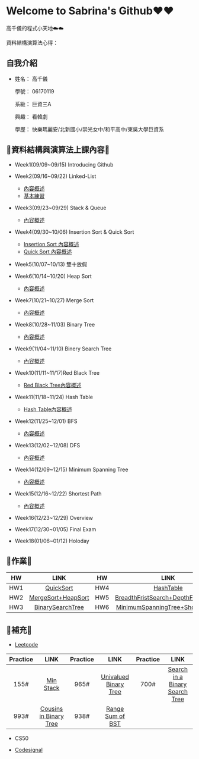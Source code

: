 # Welcome to Sabrina's Github❤️❤️

   高千儀的程式小天地☁️☁️
   
   資料結構演算法心得：
  
## 自我介紹
* 姓名： 高千儀
 
  學號： 06170119
 
  系級： 巨資三A
  
  興趣： 看韓劇
  
  學歷： 快樂瑪麗安/北新國小/崇光女中/和平高中/東吳大學巨資系

## 🌟資料結構與演算法上課內容🌟
* Week1(09/09~09/15) Introducing Github

* Week2(09/16~09/22) Linked-List
  
  * [內容概述](https://github.com/Sabrina8198/Sabrina/blob/master/Linked-List/Basic%20Concept.pdf)
  * [基本練習](https://github.com/Sabrina8198/Sabrina/blob/master/Linked-List/Linked%20List(Basic%20Practice)1.ipynb)

- Week3(09/23~09/29) Stack & Queue
  
  - [內容概述](https://github.com/Sabrina8198/Sabrina/blob/master/Stack%20%26%20Queue/Basic%20Concept.pdf)
  
- Week4(09/30~10/06) Insertion Sort & Quick Sort
  
  - [Insertion Sort 內容概述](https://github.com/Sabrina8198/Sabrina/blob/master/Insertion%20Sort/Basic%20Concept.pdf)
  - [Quick Sort 內容概述](https://github.com/Sabrina8198/Sabrina/blob/master/Quick%20Sort/Basic%20concept.pdf)

- Week5(10/07~10/13) 雙十放假

- Week6(10/14~10/20) Heap Sort
  - [內容概述](https://github.com/Sabrina8198/Sabrina/blob/master/Heap%20Sort/Basic%20Concept.pdf)

- Week7(10/21~10/27) Merge Sort
  - [內容概述](https://github.com/Sabrina8198/Sabrina/blob/master/Merge%20Sort/Merge%20Sort%20Basic%20Concept.pdf)

- Week8(10/28~11/03) Binary Tree
  - [內容概述](https://github.com/Sabrina8198/Sabrina/blob/master/Binery%20Search%20Tree%20%26%20Red%20Black%20Tree/Binary%20Tree.pdf)

- Week9(11/04~11/10) Binery Search Tree
  - [內容概述](https://github.com/Sabrina8198/Sabrina/blob/master/Binery%20Search%20Tree%20%26%20Red%20Black%20Tree/Binery%20Search%20Tree%20%26%20Red%20Black%20Tree.pdf)

- Week10(11/11~11/17)Red Black Tree
  - [Red Black Tree內容概述](https://github.com/Sabrina8198/Sabrina/blob/master/Binery%20Search%20Tree%20%26%20Red%20Black%20Tree/Binery%20Search%20Tree%20%26%20Red%20Black%20Tree.pdf)

- Week11(11/18~11/24) Hash Table
  - [Hash Table內容概述](https://github.com/Sabrina8198/Sabrina/blob/master/Hash%20Table/Hash%20Table.pdf)

- Week12(11/25~12/01) BFS
  - [內容概述](https://github.com/Sabrina8198/Sabrina/blob/master/BFS%20%26%20DFS/BFS%20%26%20DFS.pdf)

- Week13(12/02~12/08) DFS
  - [內容概述](https://github.com/Sabrina8198/Sabrina/blob/master/BFS%20%26%20DFS/BFS%20%26%20DFS.pdf)

- Week14(12/09~12/15) Minimum Spanning Tree
  - [內容概述](https://github.com/Sabrina8198/Sabrina/blob/master/Shortest%20path/Minimum%20Spanning%20Tree.pdf)

- Week15(12/16~12/22) Shortest Path
  - [內容概述](https://github.com/Sabrina8198/Sabrina/blob/master/Shortest%20path/Shortest%20Path.pdf)

- Week16(12/23~12/29) Overview
  

- Week17(12/30~01/05) Final Exam
  
  
- Week18(01/06~01/12) Holoday
  
  

## 🌟作業🌟

| HW        | LINK           | HW | LINK |
| :---: | :---: | :---: | :---: |
| HW1 | [QuickSort](https://github.com/Sabrina8198/Sabrina/tree/master/HW1) | HW4 | [HashTable](https://github.com/Sabrina8198/Sabrina/tree/master/HW4) |
| HW2 | [MergeSort+HeapSort](https://github.com/Sabrina8198/Sabrina/tree/master/HW2) | HW5 | [BreadthFristSearch+DepthFristSearch](https://github.com/Sabrina8198/Sabrina/tree/master/HW5) |
| HW3 | [BinarySearchTree](https://github.com/Sabrina8198/Sabrina/tree/master/HW3) | HW6 | [MinimumSpanningTree+ShortestPath](https://github.com/Sabrina8198/Sabrina/tree/master/HW6) |

## 🌟補充🌟
   * [Leetcode](https://github.com/Sabrina8198/Sabrina/blob/master/Leetcode/REANME.md)
   
   | Practice        | LINK           | Practice | LINK          | Practice | LINK |
| :---: | :---: | :---: | :---: | :---: | :---: |
| 155# | [Min Stack](https://github.com/Sabrina8198/Sabrina/blob/master/Leetcode/155%23_Min%20Stack_06170119.py) | 965# | [Univalued Binary Tree](https://github.com/Sabrina8198/Sabrina/blob/master/Leetcode/965%23_%20Univalued%20Binary%20Tree_06170119.py) | 700# | [Search in a Binary Search Tree](https://github.com/Sabrina8198/Sabrina/blob/master/Leetcode/700%23_Search%20in%20a%20Binary%20Search%20Tree_06170119.py)
| 993# | [Cousins in Binary Tree](https://github.com/Sabrina8198/Sabrina/blob/master/Leetcode/993%23_Cousins%20in%20Binary%20Tree_06170119.py) | 938# | [Range Sum of BST](https://github.com/Sabrina8198/Sabrina/blob/master/Leetcode/938%23_Range%20Sum%20of%20BST_06170119.py) |
  
  * CS50
   
  * [Codesignal](https://github.com/Sabrina8198/Sabrina/blob/master/Codesignal/README.md)


